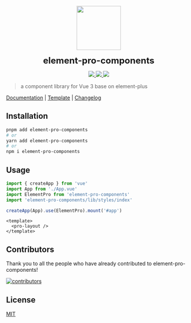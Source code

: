<p align="center">
  <img src="https://tolking.github.io/element-pro-components/logo.svg" width="120px" height="120px" />
</p>
<p align="center">
  <b style="font-size: 24px">element-pro-components</b>
</p>
<p align="center">
  <a href="https://github.com/tolking/element-pro-components/blob/main/LICENSE">
    <img src="https://img.shields.io/github/license/tolking/element-pro-components.svg?style=flat-square&logo=opensourceinitiative" />
  </a>
  <a href="https://npmjs.com/package/element-pro-components">
    <img src="https://img.shields.io/npm/v/element-pro-components.svg?style=flat-square&logo=npm">
  </a>
  <a href="https://npmjs.com/package/element-pro-components">
    <img src="https://img.shields.io/bundlephobia/minzip/element-pro-components?label=minzip&logo=npm&style=flat-square">
  </a>
</p>

> a component library for Vue 3 base on element-plus

[Documentation](https://tolking.github.io/element-pro-components) | [Template](https://github.com/tolking/element-admin-template) | [Changelog](./CHANGELOG.md)

## Installation

```sh
pnpm add element-pro-components
# or
yarn add element-pro-components
# or
npm i element-pro-components
```

## Usage

```js
import { createApp } from 'vue'
import App from './App.vue'
import ElementPro from 'element-pro-components'
import 'element-pro-components/lib/styles/index'

createApp(App).use(ElementPro).mount('#app')
```

```vue
<template>
  <pro-layout />
</template>
```

## Contributors

Thank you to all the people who have already contributed to element-pro-components!

[![contributors](https://contrib.rocks/image?repo=tolking/element-pro-components)](https://github.com/tolking/element-pro-components/graphs/contributors)

## License

[MIT](http://opensource.org/licenses/MIT)
